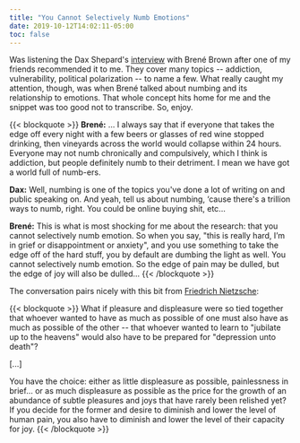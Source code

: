 ```yaml
---
title: "You Cannot Selectively Numb Emotions"
date: 2019-10-12T14:02:11-05:00
toc: false
---
```


Was listening the Dax Shepard's [interview](https://armchairexpertpod.com/pods/brene-brown) with Brené Brown after one of my friends recommended it to me. They cover many topics -- addiction, vulnerability, political polarization -- to name a few. What really caught my attention, though, was when Brené talked about numbing and its relationship to emotions. That whole concept hits home for me and the snippet was too good not to transcribe. So, enjoy. 

{{< blockquote >}}
**Brené:** ... I always say that if everyone that takes the edge off every night with a few beers or glasses of red wine stopped drinking, then vineyards across the world would collapse within 24 hours. Everyone may not numb chronically and compulsively, which I think is addiction, but people definitely numb to their detriment. I mean we have got a world full of numb-ers. 

**Dax:** Well, numbing is one of the topics you've done a lot of writing on and public speaking on. And yeah, tell us about numbing, ‘cause there's a trillion ways to numb, right. You could be online buying shit, etc...

**Brené:** This is what is most shocking for me about the research: that you cannot selectively numb emotion. So when you say, "this is really hard, I’m in grief or disappointment or anxiety", and you use something to take the edge off of the hard stuff, you by default are dumbing the light as well. You cannot selectively numb emotion. So the edge of pain may be dulled, but the edge of joy will also be dulled...
{{< /blockquote >}}

The conversation pairs nicely with this bit from [Friedrich Nietzsche](https://www.brainpickings.org/2014/10/15/nietzsche-on-difficulty/):

{{< blockquote >}}
What if pleasure and displeasure were so tied together that whoever wanted to have as much as possible of one must also have as much as possible of the other -- that whoever wanted to learn to "jubilate up to the heavens" would also have to be prepared for "depression unto death"?

[...]

You have the choice: either as little displeasure as possible, painlessness in brief... or as much displeasure as possible as the price for the growth of an abundance of subtle pleasures and joys that have rarely been relished yet? If you decide for the former and desire to diminish and lower the level of human pain, you also have to diminish and lower the level of their capacity for joy.
{{< /blockquote >}}
